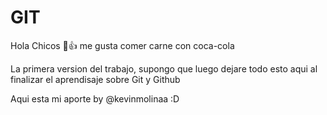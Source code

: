 # GIT
Hola Chicos 🙂👍 me gusta comer carne con coca-cola 

La primera version del trabajo, supongo que luego dejare todo esto aqui al finalizar el aprendisaje sobre Git y Github 

Aqui esta mi aporte by @kevinmolinaa :D